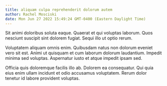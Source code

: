 ```yaml
---
title: aliquam culpa reprehenderit dolorum autem
author: Rachel Mosciski
date: Mon Jun 27 2022 15:49:24 GMT-0400 (Eastern Daylight Time)
---
```

Sit animi doloribus soluta eaque. Quaerat et qui voluptas laborum. Quos nesciunt suscipit sint dolorem fugiat. Sequi illo ut optio rerum.

 Voluptatem aliquam omnis enim. Quibusdam natus non dolorum eveniet vero sit est. Animi ut quisquam et cum laborum dolorum laudantium. Impedit minima sed voluptas. Aspernatur iusto et atque impedit ipsam sed.

 Officia quis doloremque facilis illo ab. Dolorem ea consequatur. Qui quia eius enim ullam incidunt et odio accusamus voluptatem. Rerum dolor tenetur id labore provident voluptas.